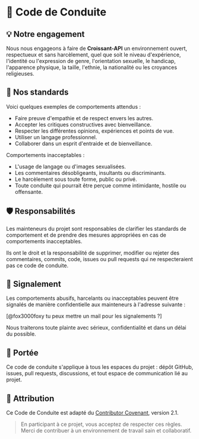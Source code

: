# 📜 Code de Conduite
## 💡 Notre engagement
Nous nous engageons à faire de **Croissant-API** un environnement ouvert, respectueux et sans harcèlement, quel que soit le niveau d'expérience, l'identité ou l'expression de genre, l'orientation sexuelle, le handicap, l'apparence physique, la taille, l'ethnie, la nationalité ou les croyances religieuses.

## 🤝 Nos standards
Voici quelques exemples de comportements attendus :
- Faire preuve d'empathie et de respect envers les autres.
- Accepter les critiques constructives avec bienveillance.
- Respecter les différentes opinions, expériences et points de vue.
- Utiliser un langage professionnel.
- Collaborer dans un esprit d'entraide et de bienveillance.

Comportements inacceptables :
- L'usage de langage ou d'images sexualisées.
- Les commentaires désobligeants, insultants ou discriminants.
- Le harcèlement sous toute forme, public ou privé.
- Toute conduite qui pourrait être perçue comme intimidante, hostile ou offensante.

## 🛡️ Responsabilités
Les mainteneurs du projet sont responsables de clarifier les standards de comportement et de prendre des mesures appropriées en cas de comportements inacceptables.

Ils ont le droit et la responsabilité de supprimer, modifier ou rejeter des commentaires, commits, code, issues ou pull requests qui ne respecteraient pas ce code de conduite.

## 📩 Signalement
Les comportements abusifs, harcelants ou inacceptables peuvent être signalés de manière confidentielle aux mainteneurs à l'adresse suivante :

[@fox3000foxy tu peux mettre un mail pour les signalements ?]

Nous traiterons toute plainte avec sérieux, confidentialité et dans un délai du possible.

## 📘 Portée
Ce code de conduite s'applique à tous les espaces du projet : dépôt GitHub, issues, pull requests, discussions, et tout espace de communication lié au projet.

## 📄 Attribution
Ce Code de Conduite est adapté du [Contributor Covenant](https://www.contributor-covenant.org/fr/version/2/1/code_of_conduct/), version 2.1.

> En participant à ce projet, vous acceptez de respecter ces règles. Merci de contribuer à un environnement de travail sain et collaboratif.